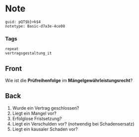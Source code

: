 # Note
```
guid: pQT$b}>k$4
notetype: Basic-d7a3e-4ce08
```

### Tags
```
repeat
vertragsgestaltung_it
```

## Front
Wie ist die <b>Prüfreihenfolge</b> im
<b>Mängelgewährleistungsrecht</b>?

## Back
<ol>
  <li>Wurde ein Vertrag geschlossen?
  <li>Liegt ein Mangel vor?
  <li>Erfolglose Fristsetzung?
  <li>Liegt ein Verschulden vor? (notwendig bei Schadensersatz)
  <li>Liegt ein kausaler Schaden vor?
</ol>
